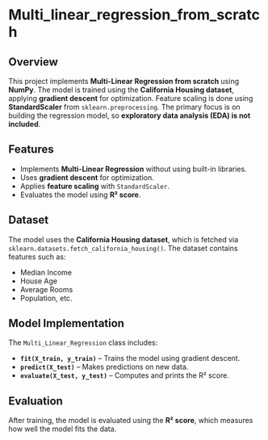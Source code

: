 # Multi_linear_regression_from_scratch

## Overview
This project implements **Multi-Linear Regression from scratch** using **NumPy**. The model is trained using the **California Housing dataset**, applying **gradient descent** for optimization. Feature scaling is done using **StandardScaler** from `sklearn.preprocessing`. The primary focus is on building the regression model, so **exploratory data analysis (EDA) is not included**.

## Features
- Implements **Multi-Linear Regression** without using built-in libraries.
- Uses **gradient descent** for optimization.
- Applies **feature scaling** with `StandardScaler`.
- Evaluates the model using **R² score**.

## Dataset
The model uses the **California Housing dataset**, which is fetched via `sklearn.datasets.fetch_california_housing()`. The dataset contains features such as:
- Median Income
- House Age
- Average Rooms
- Population, etc.

## Model Implementation
The `Multi_Linear_Regression` class includes:
- **`fit(X_train, y_train)`** – Trains the model using gradient descent.
- **`predict(X_test)`** – Makes predictions on new data.
- **`evaluate(X_test, y_test)`** – Computes and prints the R² score.

## Evaluation
After training, the model is evaluated using the **R² score**, which measures how well the model fits the data.
